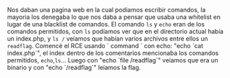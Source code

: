 Nos daban una pagina web en la cual podiamos escribir comandos, la mayoria los denegaba lo que nos daba a pensar que usaba
una whitelist en lugar de una blacklist de comandos. El comando `ls` y `echo` eran de los comandos permitidos, con `ls`
podíamos ver que en el directorio actual había un index.php, y `ls /` veíamos que habían varios archivos entre ellos un `readflag`.
Comencé el RCE usando \` command \` con echo: "echo \`cat index.php\`", el index dentro de los comentarios mencionaba los comandos permitidos,
`echo`,`ls`... Luego con "echo \`file /readflag\`" veíamos que era un binario y con "echo \`/readflag\`" leíamos la flag.  
